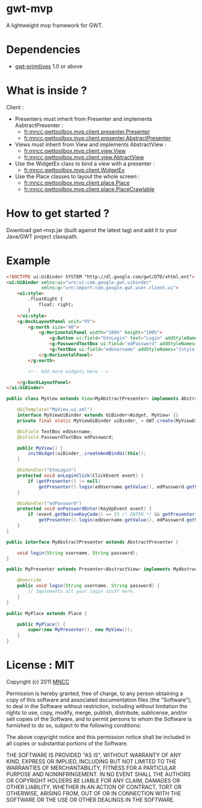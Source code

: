 gwt-mvp
=======

A lightweight mvp framework for GWT.

Dependencies
============

* [gwt-primitives](https://github.com/csavelief/gwt-primitives) 1.0 or above

What is inside ?
================

Client :
* Presenters must inherit from Presenter and implements AsbtractPresenter :
    * [fr.mncc.gwttoolbox.mvp.client.presenter.Presenter](https://github.com/csavelief/gwt-mvp/blob/master/src/fr/mncc/gwttoolbox/mvp/client/presenter/Presenter.java)
    * [fr.mncc.gwttoolbox.mvp.client.presenter.AbstractPresenter](https://github.com/csavelief/gwt-mvp/blob/master/src/fr/mncc/gwttoolbox/mvp/client/presenter/AbstractPresenter.java)
* Views must inherit from View and implements AbstractView :
    * [fr.mncc.gwttoolbox.mvp.client.view.View](https://github.com/csavelief/gwt-mvp/blob/master/src/fr/mncc/gwttoolbox/mvp/client/view/View.java)
    * [fr.mncc.gwttoolbox.mvp.client.view.AbtractView](https://github.com/csavelief/gwt-mvp/blob/master/src/fr/mncc/gwttoolbox/mvp/client/view/AbstractView.java)
* Use the WidgetEx class to bind a view with a presenter :
    * [fr.mncc.gwttoolbox.mvp.client.WidgetEx](https://github.com/csavelief/gwt-mvp/blob/master/src/fr/mncc/gwttoolbox/mvp/client/WidgetEx.java)
* Use the Place classes to layout the whole screen :
    * [fr.mncc.gwttoolbox.mvp.client.place.Place](https://github.com/csavelief/gwt-mvp/blob/master/src/fr/mncc/gwttoolbox/mvp/client/place/Place.java)
    * [fr.mncc.gwttoolbox.mvp.client.place.PlaceCrawlable](https://github.com/csavelief/gwt-mvp/blob/master/src/fr/mncc/gwttoolbox/mvp/client/place/PlaceCrawlable.java)

How to get started ?
====================

Download gwt-mvp.jar (built against the latest tag) and add it to your Java/GWT project classpath.

Example
=======

```html
<!DOCTYPE ui:UiBinder SYSTEM "http://dl.google.com/gwt/DTD/xhtml.ent">
<ui:UiBinder xmlns:ui="urn:ui:com.google.gwt.uibinder"
             xmlns:g="urn:import:com.google.gwt.user.client.ui">
    <ui:style>
        .floatRight {
            float: right;
        }
    </ui:style>
    <g:DockLayoutPanel unit="PX">
        <g:north size="40">
            <g:HorizontalPanel width="100%" height="100%">
                <g:Button ui:field="btnLogin" text="Login" addStyleNames="{style.floatRight}" />
                <g:PasswordTextBox ui:field="edPassword" addStyleNames="{style.floatRight}" />
                <g:TextBox ui:field="edUsername" addStyleNames="{style.floatRight}" />
            </g:HorizontalPanel>
        </g:north>

        <!-- Add more widgets here -->

    </g:DockLayoutPanel>
</ui:UiBinder>
```

```java
public class MyView extends View<MyAbstractPresenter> implements AbstractView {

    @UiTemplate("MyView.ui.xml")
    interface MyViewUiBinder extends UiBinder<Widget, MyView> {}
    private final static MyViewUiBinder uiBinder_ = GWT.create(MyViewUiBinder.class);

    @UiField TextBox edUsername;
    @UiField PasswordTextBox edPassword;

    public MyView() {
        initWidget(uiBinder_.createAndBindUi(this));
    }

    @UiHandler("btnLogin")
    protected void onLoginClick(ClickEvent event) {
        if (getPresenter() != null)
            getPresenter().login(edUsername.getValue(), edPassword.getValue());
    }

    @UiHandler("edPassword")
    protected void onPasswordEnter(KeyUpEvent event) {
        if (event.getNativeKeyCode() == 13 /* ENTER */ && getPresenter() != null)
            getPresenter().login(edUsername.getValue(), edPassword.getValue());
    }
}
```

```java
public interface MyAbstractPresenter extends AbstractPresenter {

    void login(String username, String password);
}
```

```java
public MyPresenter extends Presenter<AbstractView> implements MyAbstractPresenter {

    @Override
    public void login(String username, String password) {
        // Implements all your login stuff here.
    }
}
```

```java
public MyPlace extends Place {

    public MyPlace() {
        super(new MyPresenter(), new MyView());
    }
}
```

License : MIT
=============

Copyright (c) 2011 [MNCC](http://www.mncc.fr/)

Permission is hereby granted, free of charge, to any person obtaining a copy of this software and
associated documentation files (the "Software"), to deal in the Software without restriction,
including without limitation the rights to use, copy, modify, merge, publish, distribute,
sublicense, and/or sell copies of the Software, and to permit persons to whom the Software is
furnished to do so, subject to the following conditions:

The above copyright notice and this permission notice shall be included in all copies or
substantial portions of the Software.

THE SOFTWARE IS PROVIDED "AS IS", WITHOUT WARRANTY OF ANY KIND, EXPRESS OR IMPLIED, INCLUDING BUT
NOT LIMITED TO THE WARRANTIES OF MERCHANTABILITY, FITNESS FOR A PARTICULAR PURPOSE AND
NONINFRINGEMENT. IN NO EVENT SHALL THE AUTHORS OR COPYRIGHT HOLDERS BE LIABLE FOR ANY CLAIM,
DAMAGES OR OTHER LIABILITY, WHETHER IN AN ACTION OF CONTRACT, TORT OR OTHERWISE, ARISING FROM,
OUT OF OR IN CONNECTION WITH THE SOFTWARE OR THE USE OR OTHER DEALINGS IN THE SOFTWARE.
